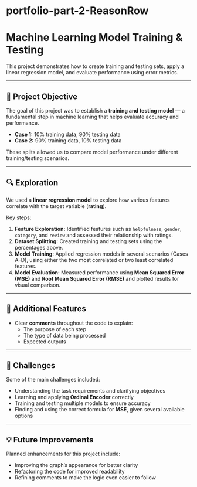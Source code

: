 # portfolio-part-2-ReasonRow

# Machine Learning Model Training & Testing

This project demonstrates how to create training and testing sets, apply a linear regression model, and evaluate performance using error metrics.  

---

## 📌 Project Objective
The goal of this project was to establish a **training and testing model** — a fundamental step in machine learning that helps evaluate accuracy and performance.

- **Case 1:** 10% training data, 90% testing data  
- **Case 2:** 90% training data, 10% testing data  

These splits allowed us to compare model performance under different training/testing scenarios.

---

## 🔍 Exploration
We used a **linear regression model** to explore how various features correlate with the target variable (**rating**).  

Key steps:
1. **Feature Exploration:** Identified features such as `helpfulness`, `gender`, `category`, and `review` and assessed their relationship with ratings.  
2. **Dataset Splitting:** Created training and testing sets using the percentages above.  
3. **Model Training:** Applied regression models in several scenarios (Cases A–D), using either the two most correlated or two least correlated features.  
4. **Model Evaluation:** Measured performance using **Mean Squared Error (MSE)** and **Root Mean Squared Error (RMSE)** and plotted results for visual comparison.  

---

## 🧩 Additional Features
- Clear **comments** throughout the code to explain:
  - The purpose of each step  
  - The type of data being processed  
  - Expected outputs  

---

## 🚧 Challenges
Some of the main challenges included:  
- Understanding the task requirements and clarifying objectives  
- Learning and applying **Ordinal Encoder** correctly  
- Training and testing multiple models to ensure accuracy  
- Finding and using the correct formula for **MSE**, given several available options  

---

## 💡 Future Improvements
Planned enhancements for this project include:  
- Improving the graph’s appearance for better clarity  
- Refactoring the code for improved readability  
- Refining comments to make the logic even easier to follow  

